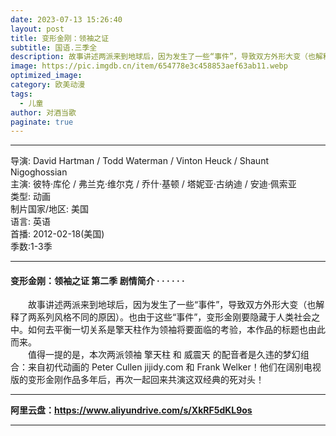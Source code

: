 ```yaml
---
date: 2023-07-13 15:26:40
layout: post
title: 变形金刚：领袖之证
subtitle: 国语.三季全
description: 故事讲述两派来到地球后，因为发生了一些“事件”，导致双方外形大变（也解释了两系列风格不同的原因）。也由于这些“事件”，变形金刚要隐藏于人类社会之中...
image: https://pic.imgdb.cn/item/654778e3c458853aef63ab11.webp
optimized_image: 
category: 欧美动漫
tags:
  - 儿童
author: 对酒当歌
paginate: true
---
```


---

导演: David Hartman / Todd Waterman / Vinton Heuck / Shaunt Nigoghossian  
主演: 彼特·库伦 / 弗兰克·维尔克 / 乔什·基顿 / 塔妮亚·古纳迪 / 安迪·佩索亚  
类型: 动画  
制片国家/地区: 美国  
语言: 英语  
首播: 2012-02-18(美国)  
季数:1-3季  

---

#### 变形金刚：领袖之证 第二季 剧情简介 · · · · · ·

　　故事讲述两派来到地球后，因为发生了一些“事件”，导致双方外形大变（也解释了两系列风格不同的原因）。也由于这些“事件”，变形金刚要隐藏于人类社会之中。如何去平衡一切关系是擎天柱作为领袖将要面临的考验，本作品的标题也由此而来。  
　　值得一提的是，本次两派领袖 擎天柱 和 威震天 的配音者是久违的梦幻组合：来自初代动画的 Peter Cullen jijidy.com 和 Frank Welker！他们在阔别电视版的变形金刚作品多年后，再次一起回来共演这双经典的死对头！

---

**阿里云盘：<https://www.aliyundrive.com/s/XkRF5dKL9os>**

---
